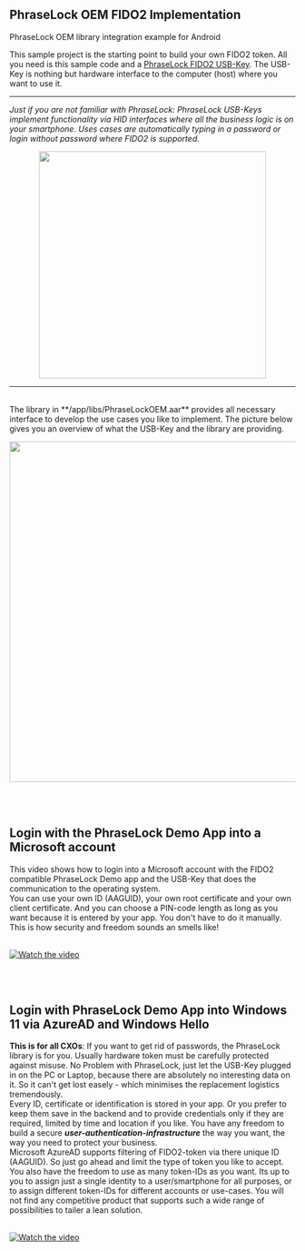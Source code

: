 ## PhraseLock OEM FIDO2 Implementation
PhraseLock OEM library integration example for Android


This sample project is the starting point to build your own FIDO2 token. All you need is this sample code and a [PhraseLock FIDO2 USB-Key](https://ipoxo.com/?page_id=736). The USB-Key is nothing but hardware interface to the computer (host) where you want to use it. 

<hr/>

 *Just if you are not familiar with PhraseLock: PhraseLock USB-Keys implement functionality via HID interfaces where all the business logic is on your smartphone. Uses cases are automatically typing in a password or login without password where FIDO2 is supported.*

<p align="center">
<img width="400px" src="https://ipoxo.com/wp_ipx/postimg/oem/SSD005_Black_Group.png"
     style="margin:0px auto;" />
</p>

<hr/>

<br/>
 The library in **/app/libs/PhraseLockOEM.aar** provides all necessary interface to develop the use cases you like to implement. The picture below gives you an overview of what the USB-Key and the library are providing.
<br/>
<p align="center">
<img width="600px" src="https://ipoxo.com/wp_ipx/postimg/oem/OEM_Blockdiagramm.png" style="margin:0px auto;" />
</p>

<br/><br/>
## Login with the PhraseLock Demo App into a Microsoft account
This video shows how to login into a Microsoft account with the FIDO2 compatible PhraseLock Demo app and the USB-Key that does the communication to the operating system.<br/>
You can use your own ID (AAGUID), your own root certificate and your own client certificate. And you can choose a PIN-code length as long as you want because it is entered by your app. You don't have to do it manually. This is how security and freedom sounds an smells like! 
<br/>
<br/>

[![Watch the video](https://ipoxo.com/video/PhraseLock2.jpg)](https://ipoxo.com/video/PhraseLock2.mp4)


<br/><br/>
## Login with PhraseLock Demo App into Windows 11 via AzureAD and Windows Hello
__This is for all CXOs__: If you want to get rid of passwords, the PhraseLock library is for you. Usually hardware token must be carefully protected against misuse. No Problem with PhraseLock, just let the USB-Key plugged in on the PC or Laptop, because there are absolutely no interesting data on it. So it can't get lost easely - which minimises the replacement logistics tremendously. <br/>
Every ID, certificate or identification is stored in your app. Or you prefer to keep them save in the backend and to provide credentials only if they are required, limited by time and location if you like. You have any freedom to build a secure __*user-authentication-infrastructure*__ the way you want, the way you need to protect your business.
<br/>
Microsoft AzureAD supports filtering of FIDO2-token via there unique ID (AAGUID). So just go ahead and limit the type of token you like to accept. 
You also have the freedom to use as many token-IDs as you want. Its up to you to assign just a single identity to a user/smartphone for all purposes, or to assign different token-IDs for different accounts or use-cases. You will not find any competitive product that supports such a wide range of possibilities to tailer a lean solution.
<br/>
<br/>

[![Watch the video](https://ipoxo.com/video/PhraseLock1.jpg)](https://ipoxo.com/video/PhraseLock1.mp4)
